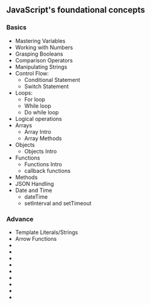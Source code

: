 <h2>JavaScript's foundational concepts</h2>
<h3>Basics</h3>
<ul> 
  <li>Mastering Variables</li>
  <li>Working with Numbers</li>
  <li>Grasping Booleans</li>
  <li> Comparison Operators</li>
  <li>Manipulating Strings</li>
  <li>Control Flow:
    <ul> 
      <li>Conditional Statement</li>
      <li>Switch Statement</li>
    </ul>
  </li>
  <li>Loops:
    <ul>
      <li>For loop</li>
      <li>While loop</li>
      <li>Do while loop</li>
    </ul>
  </li>
  <li>Logical operations</li>
  <li>Arrays
    <ul>
      <li>Array Intro</li>
      <li>Array Methods</li>
    </ul>
  </li>
  <li>Objects
    <ul>
      <li>Objects Intro</li>
    </ul>
  </li>
  <li>Functions
    <ul>
      <li>Functions Intro</li>
      <li>callback functions</li>
    </ul>
  </li>
  <li>Methods</li>
  <li>JSON Handling</li>
  <li>Date and Time
    <ul>
      <li>dateTime</li>
      <li>setInterval and setTimeout</li>
    </ul>
  </li>
</ul>
<h3>Advance</h3>
<ul>
  <li>Template Literals/Strings</li>
  <li>Arrow Functions</li>
  <li></li>
  <li></li>
  <li></li>
  <li></li>
  <li></li>
  <li></li>
  <li></li>
  <li></li>
  <li></li>
</ul>
